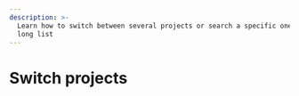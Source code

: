 ```yaml
---
description: >-
  Learn how to switch between several projects or search a specific one in a
  long list
---
```


# Switch projects

